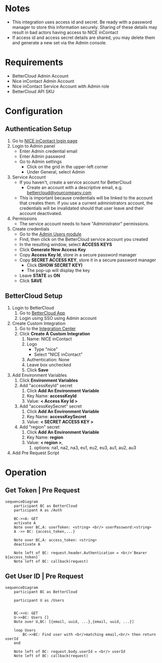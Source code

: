 # Notes
* This integration uses access id and secret. Be ready with a password manager to store this information securely. Sharing of these details may result in bad actors having access to NICE inContact 
* If access id and access secret details are shared, you may delete them and generate a new set via the Admin console.
# Requirements
* BetterCloud Admin Account
* Nice inContact Admin Account
* Nice inContact Service Account with Admin role
* BetterCloud API SKU

# Configuration
## Authentication Setup
1) Go to [NICE inContact login page](https://login.incontact.com)
2) Login to Admin panel
   * Enter Admin credential email
   * Enter Admin password
   * Go to Admin settings
     * Click on the grid in the upper-left corner
     * Under General, select Admin
3) Service Account
    * If you haven't, create a service account for BetterCloud
      * Create an account with a descriptive email, e.g. bettercloud@yourcompany.com
    * This is important because credentials will be linked to the account that creates them. If you use a current administrators account, the credentials will be invalidated should that user leave and their account deactivated.
4) Permissions
    * The service account needs to have "Administrator" permissions.
5) Create credentials
    * Go to the [Admin Users module](https://na1.nice-incontact.com/admin/#/userManagement)
    * Find, then click on the BetterCloud service account you created
    * In the resulting window, select **ACCESS KEYS**
    * Click **Generate New Access Key**
    * Copy **Access Key Id**, store in a secure password manager
    * Copy **SECRET ACCESS KEY**, store it in a secure password manager
      * Click **(SHOW SECRET KEY)**
      * The pop-up will display the key
    * Leave **STATE** as **ON**
    * Click **SAVE**

## BetterCloud Setup
1) Login to BetterCloud
   1) Go to [BetterCloud App](https://app.bettercloud.com)
   2) Login using SSO using Admin account
2) Create Custom Integration
   1) Go to the [Integration Center](https://app.bettercloud.com/#/integration-center)
   2) Click **Create A Custom Integration**
      1) Name: NICE inContact
      2) Logo
         * Type "nice"
         * Select "NICE inContact"
      3) Authentication: None
      4) Leave box unchecked
      5) Click **Save**
3) Add Environment Variables
   1) Click **Environment Variables**
   2) Add "accessKeyId" secret
      1) Click **Add An Environment Variable**
      2) Key Name: **accessKeyId**
      3) Value: **< Access Key Id >**
   3) Add "accessKeySecret" secret
       1) Click **Add An Environment Variable**
       2) Key Name: **accessKeySecret**
       3) Value: **< SECRET ACCESS KEY >**
   4) Add "region" secret
       1) Click **Add An Environment Variable**
       2) Key Name: **region**
       3) Value: **< region >**, 
          1) options: na1, na2, na3, eu1, eu2, eu3, au1, au2, au3
4) Add Pre Request Script

# Operation
## Get Token | Pre Request

```mermaid
sequenceDiagram
    participant BC as BetterCloud
    participant A as /Auth
    
    BC->>A: GET
    activate A
    Note over BC,A: userToken: <string> <br/> userPassword:<string>
    A ->> BC: {access_token,...}
    
    Note over BC,A: access_token: <string>
    deactivate A
    
    Note left of BC: request.header.Authentication = <br/>`Bearer ${access_token}`
    Note left of BC: callback(request)
```

## Get User ID | Pre Request
```mermaid
sequenceDiagram
    participant BC as BetterCloud

    participant U as /Users


    BC->>U: GET 
    U->>BC: Users []
    Note over U,BC: [{email, uuid, ...},{email, uuid, ...}]

    loop Users
        BC->>BC: Find user with <br/>matching email,<br/> then return userId
    end        
    
    Note left of BC: request.body.userId = <br/> userId
    Note left of BC: callback(request)
```